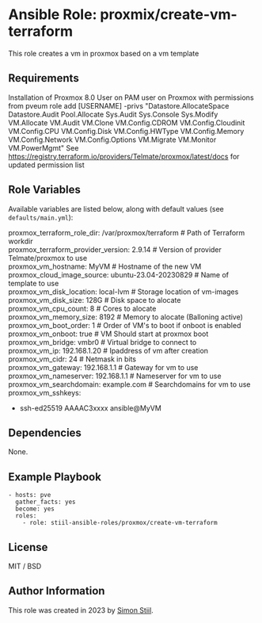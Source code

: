 # Ansible Role: proxmix/create-vm-terraform

This role creates a vm in proxmox based on a vm template

## Requirements

Installation of Proxmox 8.0
User on PAM user on Proxmox with permissions from 
pveum role add \[USERNAME\] -privs "Datastore.AllocateSpace Datastore.Audit Pool.Allocate Sys.Audit Sys.Console Sys.Modify VM.Allocate VM.Audit VM.Clone VM.Config.CDROM VM.Config.Cloudinit VM.Config.CPU VM.Config.Disk VM.Config.HWType VM.Config.Memory VM.Config.Network VM.Config.Options VM.Migrate VM.Monitor VM.PowerMgmt"
See https://registry.terraform.io/providers/Telmate/proxmox/latest/docs for updated permission list

## Role Variables

Available variables are listed below, along with default values (see `defaults/main.yml`):

  proxmox_terraform_role_dir: /var/proxmox/terraform # Path of Terraform workdir  
  proxmox_terraform_provider_version: 2.9.14         # Version of provider Telmate/proxmox to use  
  proxmox_vm_hostname: MyVM                          # Hostname of the new VM
  proxmox_cloud_image_source: ubuntu-23.04-20230829  # Name of template to use  
  proxmox_vm_disk_location: local-lvm                # Storage location of vm-images
  proxmox_vm_disk_size: 128G                         # Disk space to alocate  
  proxmox_vm_cpu_count: 8                            # Cores to alocate  
  proxmox_vm_memory_size: 8192                       # Memory to alocate (Balloning active)  
  proxmox_vm_boot_order: 1                           # Order of VM's to boot if onboot is enabled  
  proxmox_vm_onboot: true                            # VM Should start at proxmox boot  
  proxmox_vm_bridge: vmbr0                           # Virtual bridge to connect to  
  proxmox_vm_ip: 192.168.1.20                        # Ipaddress of vm after creation  
  proxmox_vm_cidr: 24                                # Netmask in bits  
  proxmox_vm_gateway: 192.168.1.1                    # Gateway for vm to use  
  proxmox_vm_nameserver: 192.168.1.1                 # Nameserver for vm to use  
  proxmox_vm_searchdomain: example.com               # Searchdomains for vm to use  
  proxmox_vm_sshkeys:
  - ssh-ed25519 AAAAC3xxxx ansible@MyVM

## Dependencies

None.

## Example Playbook

    - hosts: pve
      gather_facts: yes
      become: yes
      roles:
        - role: stiil-ansible-roles/proxmox/create-vm-terraform

## License

MIT / BSD

## Author Information

This role was created in 2023 by [Simon Stiil](https://github.com/SimonStiil/).

